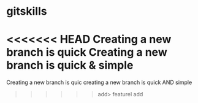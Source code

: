 # gitskills
<<<<<<< HEAD
Creating a new branch is quick
Creating a new branch is quick & simple
=======
Creating a new branch is quic
creating a new branch is quick AND simple
>>>>>>add> featurel
add

